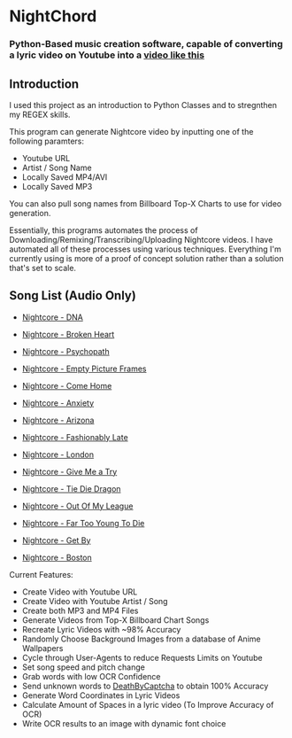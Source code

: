# NightChord

### Python-Based music creation software, capable of converting a lyric video on Youtube into a [video like this](https://www.youtube.com/watch?v=ZbNzXQX542c)

## Introduction

I used this project as an introduction to Python Classes and to stregnthen my REGEX skills.

This program can generate Nightcore video by inputting one of the following paramters:

 * Youtube URL
 * Artist / Song Name
 * Locally Saved MP4/AVI
 * Locally Saved MP3

You can also pull song names from Billboard Top-X Charts to use for video generation.

Essentially, this programs automates the process of Downloading/Remixing/Transcribing/Uploading Nightcore videos.  I have automated all of these processes using various techniques.  Everything I'm currently using is more of a proof of concept solution rather than a solution that's set to scale.

## Song List (Audio Only)

- [Nightcore - DNA](https://soundcloud.com/user-367430385/nightcore-dna)

- [Nightcore - Broken Heart](https://soundcloud.com/user-367430385/nightcore-broken-heart)

- [Nightcore - Psychopath](https://soundcloud.com/user-367430385/nightcore-psychopath)

- [Nightcore - Empty Picture Frames](https://soundcloud.com/user-367430385/nightcore-empty-picture-frames)

- [Nightcore - Come Home](https://soundcloud.com/user-367430385/nightcore-come-home)

- [Nightcore - Anxiety](https://soundcloud.com/user-367430385/nightcore-anxiety)

- [Nightcore - Arizona](https://soundcloud.com/user-367430385/nightcore-arizona)

- [Nightcore - Fashionably Late](https://soundcloud.com/user-367430385/nightcore-fashionably-late)

- [Nightcore - London](https://soundcloud.com/user-367430385/nightcore-london-1)

- [Nightcore - Give Me a Try](https://soundcloud.com/user-367430385/nightcore-give-me-a-try)

- [Nightcore - Tie Die Dragon](https://soundcloud.com/user-367430385/nightcore-tie-die-dragon)

- [Nightcore - Out Of My League](https://soundcloud.com/user-367430385/nightcore-out-of-my-league)

- [Nightcore - Far Too Young To Die](https://soundcloud.com/user-367430385/nightcore-far-too-young-to-die)

- [Nightcore - Get By](https://soundcloud.com/user-367430385/nightcore-get-by)

- [Nightcore - Boston](https://soundcloud.com/user-367430385/nightcore-boston)

Current Features:

* Create Video with Youtube URL
* Create Video with Youtube Artist / Song
* Create both MP3 and MP4 Files
* Generate Videos from Top-X Billboard Chart Songs
* Recreate Lyric Videos with ~98% Accuracy
* Randomly Choose Background Images from a database of Anime Wallpapers
* Cycle through User-Agents to reduce Requests Limits on Youtube
* Set song speed and pitch change
* Grab words with low OCR Confidence
* Send unknown words to [DeathByCaptcha](http://www.deathbycaptcha.com/) to obtain 100% Accuracy
* Generate Word Coordinates in Lyric Videos
* Calculate Amount of Spaces in a lyric video (To Improve Accuracy of OCR)
* Write OCR results to an image with dynamic font choice


